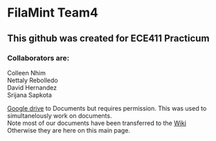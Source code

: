 # FilaMint Team4

## This github was created for ECE411 Practicum  

### Collaborators are:

Colleen Nhim  
Nettaly Rebolledo  
David Hernandez  
Srijana Sapkota  

[Google drive] to Documents but requires permission. This was used to simultanelously work on documents.  
Note most of our documents have been transferred to the [Wiki](../../wiki)  
Otherwise they are here on this main page.  

[Google drive]: https://drive.google.com/drive/u/1/folders/0B7ei5UTStXl6bGFZWWxhMDdIQzQ


